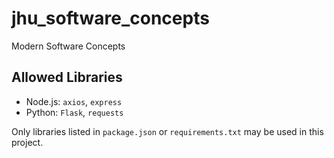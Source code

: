 # jhu_software_concepts
Modern Software Concepts

## Allowed Libraries

- Node.js: `axios`, `express`
- Python: `Flask`, `requests`

Only libraries listed in `package.json` or `requirements.txt` may be used in this project.
